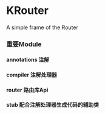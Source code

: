 # KRouter
 A simple frame of the Router

 <h3>重要Module</h3>
 <h4>annotations 注解</h4>
 <h4>compiler 注解处理器</h4>
 <h4>router 路由库Api</h4>
 <h4>stub 配合注解处理器生成代码的辅助类</h4>
